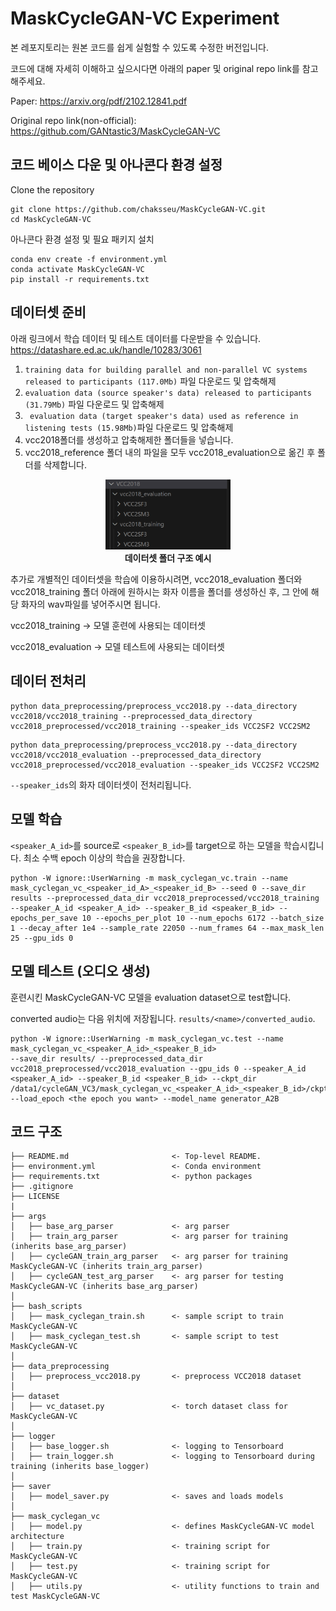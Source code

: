 # MaskCycleGAN-VC Experiment

본 레포지토리는 원본 코드를 쉽게 실험할 수 있도록 수정한 버전입니다.

코드에 대해 자세히 이해하고 싶으시다면 아래의 paper 및 original repo link를 참고해주세요.

Paper: https://arxiv.org/pdf/2102.12841.pdf

Original repo link(non-official): https://github.com/GANtastic3/MaskCycleGAN-VC


## 코드 베이스 다운 및 아나콘다 환경 설정

Clone the repository

```
git clone https://github.com/chaksseu/MaskCycleGAN-VC.git
cd MaskCycleGAN-VC
```

아나콘다 환경 설정 및 필요 패키지 설치

```
conda env create -f environment.yml
conda activate MaskCycleGAN-VC
pip install -r requirements.txt
```


## 데이터셋 준비

아래 링크에서 학습 데이터 및 테스트 데이터를 다운받을 수 있습니다.
https://datashare.ed.ac.uk/handle/10283/3061

1. `training data for building parallel and non-parallel VC systems released to participants (117.0Mb)` 파일 다운로드 및 압축해제
2. `evaluation data (source speaker's data) released to participants (31.79Mb)` 파일 다운로드 및 압축해제
3. ` evaluation data (target speaker's data) used as reference in listening tests (15.98Mb)`파일 다운로드 및 압축해제
4. vcc2018폴더를 생성하고 압축해제한 폴더들을 넣습니다.
5. vcc2018_reference 폴더 내의 파일을 모두 vcc2018_evaluation으로 옮긴 후 폴더를 삭제합니다.

<p align="center">
<img src="imgs/vcc2018_setting.png" width="200">
<br>
<b>데이터셋 폴더 구조 예시</b>

</p>

추가로 개별적인 데이터셋을 학습에 이용하시려면, vcc2018_evaluation 폴더와 vcc2018_training 폴더 아래에 원하시는 화자 이름을 폴더를 생성하신 후, 그 안에 해당 화자의 wav파일를 넣어주시면 됩니다.

vcc2018_training -> 모델 훈련에 사용되는 데이터셋

vcc2018_evaluation -> 모델 테스트에 사용되는 데이터셋

## 데이터 전처리

```
python data_preprocessing/preprocess_vcc2018.py --data_directory vcc2018/vcc2018_training --preprocessed_data_directory vcc2018_preprocessed/vcc2018_training --speaker_ids VCC2SF2 VCC2SM2
```

```
python data_preprocessing/preprocess_vcc2018.py --data_directory vcc2018/vcc2018_evaluation --preprocessed_data_directory vcc2018_preprocessed/vcc2018_evaluation --speaker_ids VCC2SF2 VCC2SM2
```

`--speaker_ids`의 화자 데이터셋이 전처리됩니다.


## 모델 학습

`<speaker_A_id>`를 source로 `<speaker_B_id>`를 target으로 하는 모델을 학습시킵니다. 최소 수백 epoch 이상의 학습을 권장합니다.

```
python -W ignore::UserWarning -m mask_cyclegan_vc.train --name mask_cyclegan_vc_<speaker_id_A>_<speaker_id_B> --seed 0 --save_dir results --preprocessed_data_dir vcc2018_preprocessed/vcc2018_training --speaker_A_id <speaker_A_id> --speaker_B_id <speaker_B_id> --epochs_per_save 10 --epochs_per_plot 10 --num_epochs 6172 --batch_size 1 --decay_after 1e4 --sample_rate 22050 --num_frames 64 --max_mask_len 25 --gpu_ids 0
```


## 모델 테스트 (오디오 생성)

훈련시킨 MaskCycleGAN-VC 모델을 evaluation dataset으로 test합니다. 

converted audio는 다음 위치에 저장됩니다. `results/<name>/converted_audio`.

```
python -W ignore::UserWarning -m mask_cyclegan_vc.test --name mask_cyclegan_vc_<speaker_A_id>_<speaker_B_id> 
--save_dir results/ --preprocessed_data_dir vcc2018_preprocessed/vcc2018_evaluation --gpu_ids 0 --speaker_A_id <speaker_A_id> --speaker_B_id <speaker_B_id> --ckpt_dir /data1/cycleGAN_VC3/mask_cyclegan_vc_<speaker_A_id>_<speaker_B_id>/ckpts --load_epoch <the epoch you want> --model_name generator_A2B
```

## 코드 구조
```
├── README.md                       <- Top-level README.
├── environment.yml                 <- Conda environment
├── requirements.txt                <- python packages
├── .gitignore
├── LICENSE
|
├── args
│   ├── base_arg_parser             <- arg parser
│   ├── train_arg_parser            <- arg parser for training (inherits base_arg_parser)
│   ├── cycleGAN_train_arg_parser   <- arg parser for training MaskCycleGAN-VC (inherits train_arg_parser)
│   ├── cycleGAN_test_arg_parser    <- arg parser for testing MaskCycleGAN-VC (inherits base_arg_parser)
│
├── bash_scripts
│   ├── mask_cyclegan_train.sh      <- sample script to train MaskCycleGAN-VC
│   ├── mask_cyclegan_test.sh       <- sample script to test MaskCycleGAN-VC
│
├── data_preprocessing
│   ├── preprocess_vcc2018.py       <- preprocess VCC2018 dataset
│
├── dataset
│   ├── vc_dataset.py               <- torch dataset class for MaskCycleGAN-VC
│
├── logger
│   ├── base_logger.sh              <- logging to Tensorboard
│   ├── train_logger.sh             <- logging to Tensorboard during training (inherits base_logger)
│
├── saver
│   ├── model_saver.py              <- saves and loads models
│
├── mask_cyclegan_vc
│   ├── model.py                    <- defines MaskCycleGAN-VC model architecture
│   ├── train.py                    <- training script for MaskCycleGAN-VC
│   ├── test.py                     <- training script for MaskCycleGAN-VC
│   ├── utils.py                    <- utility functions to train and test MaskCycleGAN-VC

```